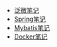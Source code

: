* [泛微笔记](./weaver/Ecology9开发手册 "泛微笔记")
* [Spring笔记](./spring/spring-ioc)
* [Mybatis笔记](./mybatis/index)
* [Docker笔记](./docker/index "docker入门")

